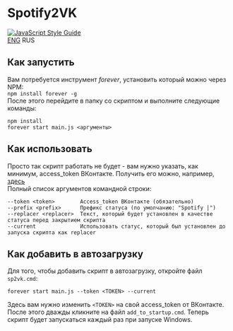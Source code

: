 # Spotify2VK
[![JavaScript Style Guide](https://img.shields.io/badge/code_style-standard-brightgreen.svg)](https://standardjs.com)   
[ENG](README.md "English version") RUS
## Как запустить
Вам потребуется инструмент _forever_, установить который можно через NPM:   
`npm install forever -g`   
После этого перейдите в папку со скриптом и выполните следующие команды:   
```
npm install
forever start main.js <аргументы>
```

## Как использовать
Просто так скрипт работать не будет - вам нужно указать, как минимум, access_token ВКонтакте. Получить его можно, например, [здесь](https://vkhost.github.io/)   
Полный список аргументов командной строки:   
```
--token <token>        Access_token ВКонтакте (обязательно)
--prefix <prefix>      Префикс статуса (по умолчанию: "Spotify |")
--replacer <replacer>  Текст, который будет установлен в качестве статуса перед закрытием скрипта
--current              Использовать статус, который был установлен до запуска скрипта как replacer
```

## Как добавить в автозагрузку
Для того, чтобы добавить скрипт в автозагрузку, откройте файл `sp2vk.cmd`:
```
forever start main.js --token <TOKEN> --current
```
Здесь вам нужно изменить `<TOKEN>` на свой access_token от ВКонтакте. После этого дважды кликните на файл `add_to_startup.cmd`. Теперь скрипт будет запускаться каждый раз при запуске Windows.
